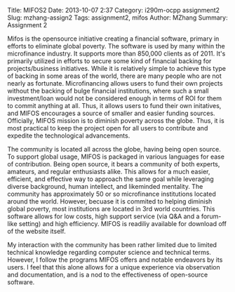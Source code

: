 Title: MIFOS2
Date: 2013-10-07 2:37
Category: i290m-ocpp assignment2
Slug: mzhang-assign2
Tags: assignment2, mifos
Author: MZhang
Summary: Assignment 2

Mifos is the opensource initiative creating a financial software, primary in efforts to eliminate global poverty. The software is used by many within the microfinance industry. It supports more than 850,000 clients as of 2011. It's primarily utilized in efforts to secure some kind of financial backing for projects/business initiatives. 
While it is relatively simple to achieve this type of backing in some areas of the world, there are many people who are not nearly as fortunate. 
Microfinancing allows users to fund their own projects without the backing of bulge financial institutions, where such a small investment/loan would not be considered enough in terms of ROI for them to commit anything at all. Thus, it allows users to fund their own initatives, and MIFOS encourages a source of smaller and easier funding sources. 
Officially, MIFOS mission is to diminish poverty across the globe. Thus, it is most practical to keep the project open for all users to contribute and expedite the technological advancements.

The community is located all across the globe, having being open source. To support global usage, MIFOS is packaged in various languages for ease of contribution. Being open source, it bears a community of both experts, amateurs, and regular enthusiasts alike. This allows for a much easier, efficient, and effective way to approach the same goal while leveraging diverse background, human intellect, and likeminded mentality. 
The community has approximately 50 or so microfinance institutions located around the world. However, becuase it is commited to helping diminish global poverty, most institutions are located in 3rd world countries. This software allows for low costs, high support service (via Q&A and a forum-like setting) and high efficiency. MIFOS is readiliy available for download off of the website itself. 

My interaction with the community has been rather limited due to limited technical knowledge regarding computer science and technical terms. However, I follow the programs MIFOS offers and notable endeavors by its users. I feel that this alone allows for a unique experience via observation and documentation, and is a nod to the effectiveness of open-source software. 
